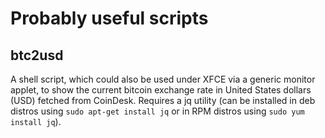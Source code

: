 # Probably useful scripts

## btc2usd
A shell script, which could also be used under XFCE via a generic monitor applet, to show the current bitcoin exchange rate in United States dollars (USD) fetched from CoinDesk. Requires a jq utility (can be installed in deb distros using `sudo apt-get install jq` or in RPM distros using `sudo yum install jq`).

